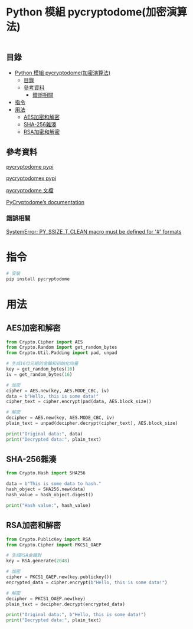 # Python 模組 pycryptodome(加密演算法)

```
```

## 目錄

- [Python 模組 pycryptodome(加密演算法)](#python-模組-pycryptodome加密演算法)
	- [目錄](#目錄)
	- [參考資料](#參考資料)
		- [錯誤相關](#錯誤相關)
- [指令](#指令)
- [用法](#用法)
	- [AES加密和解密](#aes加密和解密)
	- [SHA-256雜湊](#sha-256雜湊)
	- [RSA加密和解密](#rsa加密和解密)

## 參考資料

[pycryptodome pypi](https://pypi.org/project/pycryptodome/)

[pycryptodomex pypi](https://pypi.org/project/pycryptodomex/)

[pycryptodome 文檔](https://pycryptodome.readthedocs.io/en/latest/src/introduction.html)

[PyCryptodome’s documentation](https://pycryptodome.readthedocs.io/en/latest/)

### 錯誤相關

[SystemError: PY_SSIZE_T_CLEAN macro must be defined for '#' formats](https://stackoverflow.com/questions/70705404/systemerror-py-ssize-t-clean-macro-must-be-defined-for-formats)

# 指令

```bash
# 安裝
pip install pycryptodome
```

# 用法

## AES加密和解密

```Python
from Crypto.Cipher import AES
from Crypto.Random import get_random_bytes
from Crypto.Util.Padding import pad, unpad

# 生成16位元組的金鑰和初始化向量
key = get_random_bytes(16)
iv = get_random_bytes(16)

# 加密
cipher = AES.new(key, AES.MODE_CBC, iv)
data = b"Hello, this is some data!"
cipher_text = cipher.encrypt(pad(data, AES.block_size))

# 解密
decipher = AES.new(key, AES.MODE_CBC, iv)
plain_text = unpad(decipher.decrypt(cipher_text), AES.block_size)

print("Original data:", data)
print("Decrypted data:", plain_text)
```

## SHA-256雜湊

```Python
from Crypto.Hash import SHA256

data = b"This is some data to hash."
hash_object = SHA256.new(data)
hash_value = hash_object.digest()

print("Hash value:", hash_value)
```

## RSA加密和解密

```Python
from Crypto.PublicKey import RSA
from Crypto.Cipher import PKCS1_OAEP

# 生成RSA金鑰對
key = RSA.generate(2048)

# 加密
cipher = PKCS1_OAEP.new(key.publickey())
encrypted_data = cipher.encrypt(b"Hello, this is some data!")

# 解密
decipher = PKCS1_OAEP.new(key)
plain_text = decipher.decrypt(encrypted_data)

print("Original data:", b"Hello, this is some data!")
print("Decrypted data:", plain_text)
```
